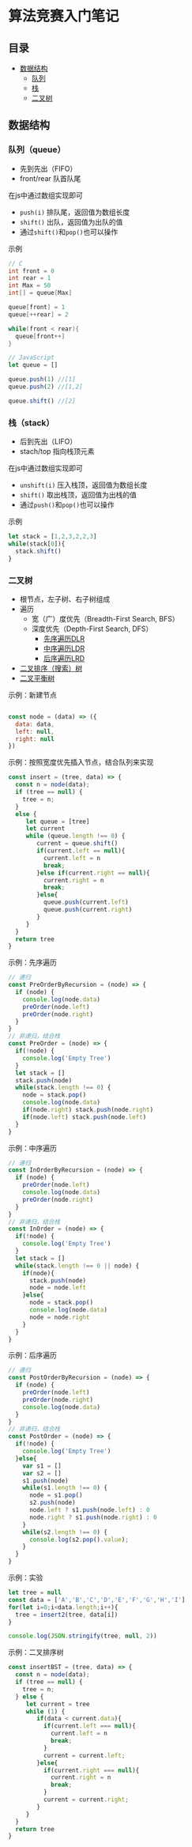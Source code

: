 # 算法竞赛入门笔记

## 目录

* [数据结构](#dataStructure)
  * [队列](#queue)
  * [栈](#stack)
  * [二叉树](#binaryTree)

## <span id="dataStructure">数据结构</span>

### <span id="queue">队列（queue）</span>

* 先到先出（FIFO）
* front/rear 队首队尾

在js中通过数组实现即可

* `push(i)` 排队尾，返回值为数组长度
* `shift()` 出队，返回值为出队的值
* 通过`shift()`和`pop()`也可以操作

示例

```c
// C
int front = 0
int rear = 1
int Max = 50
int[] = queue[Max]

queue[front] = 1
queue[++rear] = 2

while(front < rear){
  queue[front++]
}
```

```js
// JavaScript
let queue = []

queue.push(1) //[1]
queue.push(2) //[1,2]

queue.shift() //[2]
```

### <span id="stack">栈（stack）</span>

* 后到先出（LIFO）
* stach/top 指向栈顶元素

在js中通过数组实现即可

* `unshift(i)` 压入栈顶，返回值为数组长度
* `shift()` 取出栈顶，返回值为出栈的值
* 通过`push()`和`pop()`也可以操作

示例

```js
let stack = [1,2,3,2,2,3]
while(stack[0]){
  stack.shift()
}
```

### <span id="binaryTree">二叉树</span>

* 根节点，左子树、右子树组成
* 遍历
  * 宽（广）度优先（Breadth-First Search, BFS）
  * 深度优先（Depth-First Search, DFS）
    * [先序遍历DLR](#DLR)
    * [中序遍历LDR](#LDR)
    * [后序遍历LRD](#LRD)
* [二叉排序（搜索）树](#BST)
* [二叉平衡树](#)

示例：新建节点

```js

const node = (data) => ({
  data: data,
  left: null,
  right: null
})
```

示例：按照宽度优先插入节点，结合队列来实现

```js
const insert = (tree, data) => {
  const n = node(data);
  if (tree == null) {
    tree = n;
  }
  else {
     let queue = [tree]
     let current
     while (queue.length !== 0) {
        current = queue.shift()
        if(current.left == null){
          current.left = n
          break;
        }else if(current.right == null){
          current.right = n
          break;
        }else{
          queue.push(current.left)
          queue.push(current.right)
        }
     }
  }
  return tree
}
```

<span id="DLR">示例：先序遍历</span>

```js
// 递归
const PreOrderByRecursion = (node) => {
  if (node) {
    console.log(node.data)
    preOrder(node.left)
    preOrder(node.right)
  }
}
// 非递归，结合栈
const PreOrder = (node) => {
  if(!node) {
    console.log('Empty Tree')
  }
  let stack = []
  stack.push(node)
  while(stack.length !== 0) {
    node = stack.pop()
    console.log(node.data)    
    if(node.right) stack.push(node.right)
    if(node.left) stack.push(node.left)
  }
}
```

<span id="LDR">示例：中序遍历</span>

```js
// 递归
const InOrderByRecursion = (node) => {
  if (node) {
    preOrder(node.left)
    console.log(node.data)
    preOrder(node.right)
  }
}
// 非递归，结合栈
const InOrder = (node) => {
  if(!node) {
    console.log('Empty Tree')
  }
  let stack = []
  while(stack.length !== 0 || node) {
    if(node){
      stack.push(node)
      node = node.left
    }else{
      node = stack.pop()
      console.log(node.data)
      node = node.right
    }
  }
}
```

<span id="LRD">示例：后序遍历</span>

```js
// 递归
const PostOrderByRecursion = (node) => {
  if (node) {
    preOrder(node.left)
    preOrder(node.right)
    console.log(node.data)
  }
}
// 非递归，结合栈
const PostOrder = (node) => {
  if(!node) {
    console.log('Empty Tree')
  }else{
    var s1 = []
    var s2 = []
    s1.push(node)
    while(s1.length !== 0) {
      node = s1.pop()
      s2.push(node)
      node.left ? s1.push(node.left) : 0
      node.right ? s1.push(node.right) : 0
    }
    while(s2.length !== 0) {
      console.log(s2.pop().value);
    }
  }
}
```

示例：实验

```js
let tree = null
const data = ['A','B','C','D','E','F','G','H','I']
for(let i=0;i<data.length;i++){
  tree = insert2(tree, data[i])
}

console.log(JSON.stringify(tree, null, 2))
```

<span id="BST">示例：二叉排序树</span>

```js
const insertBST = (tree, data) => {
  const n = node(data);
  if (tree == null) {
    tree = n;
  } else {
     let current = tree
     while (1) {
        if(data < current.data){
          if(current.left === null){
            current.left = n
            break;
          }
          current = current.left;
        }else{
          if(current.right === null){
            current.right = n
            break;
          }
          current = current.right;
        }
     }
  }
  return tree
}
```